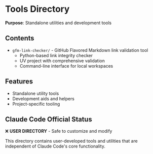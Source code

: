# Tools Directory

**Purpose**: Standalone utilities and development tools

## Contents
- `gfm-link-checker/` - GitHub Flavored Markdown link validation tool
  - Python-based link integrity checker
  - UV project with comprehensive validation
  - Command-line interface for local workspaces

## Features
- Standalone utility tools
- Development aids and helpers
- Project-specific tooling

## Claude Code Official Status
❌ **USER DIRECTORY** - Safe to customize and modify

This directory contains user-developed tools and utilities that are independent of Claude Code's core functionality.